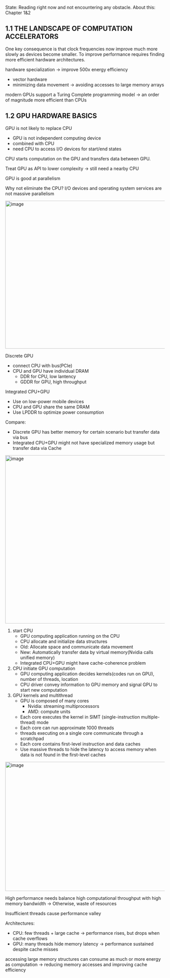 State: Reading right now and not encountering any obstacle.
About this: Chapter 1&2

## 1.1 THE LANDSCAPE OF COMPUTATION ACCELERATORS
One key consequence is that clock frequencies now improve
 much more slowly as devices become smaller. To improve performance requires finding more
 efficient hardware architectures.
 
 hardware specialization ->  improve 500x energy efficiency
 - vector hardware
 - minimizing data movement -> avoiding accesses to large memory arrays

modern GPUs support a Turing Complete programming model -> an order of magnitude more efficient than CPUs

## 1.2 GPU HARDWARE BASICS
GPU is not likely to replace CPU
- GPU is not independent computing device
- combined with CPU
- need CPU to access I/O devices for start/end states

CPU starts computation on the GPU and transfers data between GPU.

Treat GPU as API to lower complexity -> still need a nearby CPU

GPU is good at parallelism

Why not eliminate the CPU? I/O devices and operating system services are not massive parallelism

<img width="1036" height="466" alt="image" src="https://github.com/user-attachments/assets/fdb1b66b-4c2e-44cb-8d1e-40f39dc674e7" />

Discrete GPU
- connect CPU with bus(PCIe)
- CPU and GPU have individual DRAM
  - DDR for CPU, low lantency
  - GDDR for GPU, high throughput

Integrated CPU+GPU
- Use on low-power mobile devices
- CPU and GPU share the same DRAM
- Use LPDDR to optimize power consumption

Compare:
- Discrete GPU has better memory for certain scenario but transfer data via bus
- Integrated CPU+GPU might not have specialized memory usage but transfer data via Cache

<img width="929" height="530" alt="image" src="https://github.com/user-attachments/assets/968160af-869c-4ef7-943e-45d1c0aa4a19" />

1. start CPU
   - GPU computing application running on the CPU
   - CPU allocate and initialize data structures
   - Old: Allocate space and communicate data movement
   - New: Automatically transfer data by virtual memory(Nvidia calls unified memory)
   - Integrated CPU+GPU might have cache-coherence problem
2. CPU initiate GPU computation
   - GPU computing application decides kernels(codes run on GPU), number of threads, location
   - CPU driver convey information to GPU memory and signal GPU to start new computation
3. GPU kernels and multithread
   - GPU is composed of many cores
     - Nvidia: streaming multiprocessors
     - AMD: compute units
   - Each core executes the kernel in SIMT (single-instruction multiple-thread) mode
   - Each core can run approximate 1000 threads
   - threads executing on a single core communicate through a scratchpad
   - Each core contains first-level instruction and data caches
   - Use massive threads to hide the latency to access memory when data is not found in the first-level caches

<img width="694" height="407" alt="image" src="https://github.com/user-attachments/assets/e5685e27-0d40-4b53-b565-83336cb7dd2a" />

High performance needs balance high computational throughput with high memory bandwidth -> Otherwise, waste of resources

Insufficient threads cause performance valley

Architectures:
- CPU: few threads + large cache -> performance rises, but drops when cache overflows
- GPU: many threads hide memory latency -> performance sustained despite cache misses

accessing large memory structures can consume as much or more energy as computation -> reducing memory accesses and improving cache efficiency
